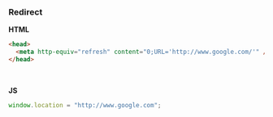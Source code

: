 ### Redirect

**HTML**

```html
<head> 
  <meta http-equiv="refresh" content="0;URL='http://www.google.com/'" />
</head>
```

<br>

**JS**

```javascript
window.location = "http://www.google.com";
```

